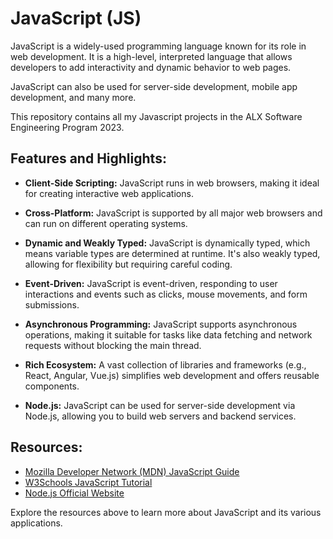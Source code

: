 # JavaScript (JS)

JavaScript is a widely-used programming language known for its role in web development. It is a high-level, interpreted language that allows developers to add interactivity and dynamic behavior to web pages.

JavaScript can also be used for server-side development, mobile app development, and many more.

This repository contains all my Javascript projects in the ALX Software Engineering Program 2023.

## Features and Highlights:

- **Client-Side Scripting:** JavaScript runs in web browsers, making it ideal for creating interactive web applications.

- **Cross-Platform:** JavaScript is supported by all major web browsers and can run on different operating systems.

- **Dynamic and Weakly Typed:** JavaScript is dynamically typed, which means variable types are determined at runtime. It's also weakly typed, allowing for flexibility but requiring careful coding.

- **Event-Driven:** JavaScript is event-driven, responding to user interactions and events such as clicks, mouse movements, and form submissions.

- **Asynchronous Programming:** JavaScript supports asynchronous operations, making it suitable for tasks like data fetching and network requests without blocking the main thread.

- **Rich Ecosystem:** A vast collection of libraries and frameworks (e.g., React, Angular, Vue.js) simplifies web development and offers reusable components.

- **Node.js:** JavaScript can be used for server-side development via Node.js, allowing you to build web servers and backend services.

## Resources:

- [Mozilla Developer Network (MDN) JavaScript Guide](https://developer.mozilla.org/en-US/docs/Web/JavaScript/Guide)
- [W3Schools JavaScript Tutorial](https://www.w3schools.com/js/)
- [Node.js Official Website](https://nodejs.org/)

Explore the resources above to learn more about JavaScript and its various applications.